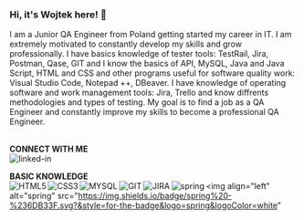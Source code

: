 ### Hi, it's Wojtek here! 👋
I am a Junior QA Engineer from Poland getting started my career in IT. I am extremely motivated to constantly develop my skills and grow professionally. 
I have basics knowledge of tester tools: TestRail, Jira, Postman, Qase, GIT and I know the basics of API, MySQL, Java and Java Script, HTML and CSS and other programs useful for software quality work: Visual Studio Code, Notepad ++, DBeaver. 
I have knowledge of operating software and work management tools: Jira, Trello and know diffrents methodologies and types of testing.
My goal is to find a job as a QA Engineer and constantly improve my skills to become a professional QA Engineer.


<br><b>CONNECT WITH ME<br></b>
[<img align="left" alt="linked-in" src="https://img.shields.io/badge/linkedin-%230077B5.svg?&style=for-the-badge&logo=linkedin&logoColor=white" />](https://www.linkedin.com/in/wojciech-kasprzyk88/)

<br><b>BASIC KNOWLEDGE</br></b>
<img align="left" alt="HTML5" src="https://img.shields.io/badge/HTML5-E34F26?style=flat-square&logo=HTML5&logoColor=white" /><img align="left" alt="CSS3" src="https://img.shields.io/badge/CSS3-1572B6?style=for-the-badge&logo=css3&logoColor=white" /><img align="left" alt="MYSQL" src="https://img.shields.io/badge/MySQL-00000F?style=for-the-badge&logo=mysql&logoColor=white" /><img align="left" alt="GIT" src="https://img.shields.io/badge/GIT-E44C30?style=for-the-badge&logo=git&logoColor=white" /><img align="left" alt="JIRA" src="https://img.shields.io/badge/Jira-0052CC?style=for-the-badge&logo=Jira&logoColor=white" /><img align="left" alt="spring" src="https://img.shields.io/badge/spring%20-%236DB33F.svg?&style=for-the-badge&logo=spring&logoColor=white" /><img align="left" alt="spring" src="https://img.shields.io/badge/spring%20-%236DB33F.svg?&style=for-the-badge&logo=spring&logoColor=white"
<br>
<!--
**Wojtuch88/Wojtuch88** is a ✨ _special_ ✨ repository because its `README.md` (this file) appears on your GitHub profile.

Here are some ideas to get you started:

- 🔭 I’m currently working on ...
- 🌱 I’m currently learning ...
- 👯 I’m looking to collaborate on ...
- 🤔 I’m looking for help with ...
- 💬 Ask me about ...
- 📫 How to reach me: ...
- 😄 Pronouns: ...
- ⚡ Fun fact: ...
-->
